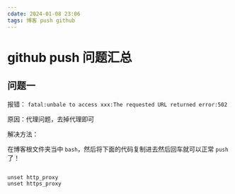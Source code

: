 ```yaml
---
cdate: 2024-01-08 23:06
tags: 博客 push github
---
```


# github push 问题汇总

## 问题一

报错： `fatal:unbale to access xxx:The requested URL returned error:502`

原因：代理问题，去掉代理即可

解决方法：

在博客根文件夹当中 `bash`，然后将下面的代码复制进去然后回车就可以正常 `push` 了！

```js

unset http_proxy
unset https_proxy

```